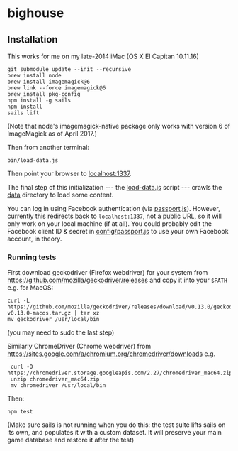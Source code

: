 # bighouse

## Installation

This works for me on my late-2014 iMac (OS X El Capitan 10.11.16)

    git submodule update --init --recursive
    brew install node
    brew install imagemagick@6
    brew link --force imagemagick@6
    brew install pkg-config
    npm install -g sails
    npm install
    sails lift

(Note that node's imagemagick-native package only works with version 6 of ImageMagick as of April 2017.)

Then from another terminal:

    bin/load-data.js

Then point your browser to [localhost:1337](http://localhost:1337/).

The final step of this initialization --- the [load-data.js](bin/load-choices.js) script --- crawls the [data](data) directory to load some content.

You can log in using Facebook authentication (via [passport.js](http://passportjs.org/)).
However, currently this redirects back to `localhost:1337`, not a public URL, so it will only work on your local machine (if at all).
You could probably edit the Facebook client ID & secret in [config/passport.js](config/passport.js) to use your own Facebook account, in theory.

### Running tests

First download geckodriver (Firefox webdriver) for your system from https://github.com/mozilla/geckodriver/releases
and copy it into your `$PATH`
e.g. for MacOS:

    curl -L https://github.com/mozilla/geckodriver/releases/download/v0.13.0/geckodriver-v0.13.0-macos.tar.gz | tar xz
    mv geckodriver /usr/local/bin

(you may need to sudo the last step)

Similarly ChromeDriver (Chrome webdriver) from https://sites.google.com/a/chromium.org/chromedriver/downloads
e.g.

     curl -O https://chromedriver.storage.googleapis.com/2.27/chromedriver_mac64.zip
     unzip chromedriver_mac64.zip
     mv chromedriver /usr/local/bin

Then:

    npm test

(Make sure sails is not running when you do this: the test suite lifts sails on its own, and populates it with a custom dataset. It will preserve your main game database and restore it after the test)
